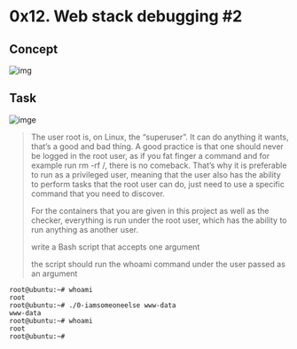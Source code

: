 # 0x12. Web stack debugging #2

## Concept
![img](https://s3.amazonaws.com/intranet-projects-files/holbertonschool-sysadmin_devops/287/99littlebugsinthecode-holberton.jpg)

## Task
![imge](https://s3.amazonaws.com/alx-intranet.hbtn.io/uploads/medias/2020/9/eaeff07a715ff880b1ceb8e863a1d141a74a7f85.png?X-Amz-Algorithm=AWS4-HMAC-SHA256&X-Amz-Credential=AKIARDDGGGOUSBVO6H7D%2F20230418%2Fus-east-1%2Fs3%2Faws4_request&X-Amz-Date=20230418T153114Z&X-Amz-Expires=86400&X-Amz-SignedHeaders=host&X-Amz-Signature=26e3a3a5945e1840534608d93d8d1745e2ae81d3ce018542cf1b0165bd8d4a34)

> The user root is, on Linux, the “superuser”. It can do anything it wants, that’s a good and bad thing. A good practice is that one should never be logged in the root user, as if you fat finger a command and for example run rm -rf /, there is no comeback. That’s why it is preferable to run as a privileged user, meaning that the user also has the ability to perform tasks that the root user can do, just need to use a specific command that you need to discover.
>
> For the containers that you are given in this project as well as the checker, everything is run under the root user, which has the ability to run anything as another user.
> 
> write a Bash script that accepts one argument
> 
> the script should run the whoami command under the user passed as an argument
```
root@ubuntu:~# whoami
root
root@ubuntu:~# ./0-iamsomeoneelse www-data
www-data
root@ubuntu:~# whoami
root
root@ubuntu:~#
```


